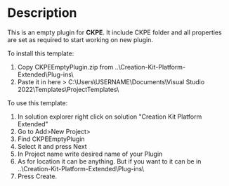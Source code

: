 # Description
This is an empty plugin for **CKPE**.
It include CKPE folder and all properties are set as required to start working on new plugin.

To install this template:
1. Copy CKPEEmptyPlugin.zip from ..\Creation-Kit-Platform-Extended\Plug-ins\
2. Paste it in here > C:\Users\USERNAME\Documents\Visual Studio 2022\Templates\ProjectTemplates\

To use this template:
1. In solution explorer right click on solution "Creation Kit Platform Extended"
2. Go to Add>New Project>
3. Find CKPEEmptyPlugin
4. Select it and press Next
5. In Project name write desired name of your Plugin
6. As for location it can be anything. But if you want to it can be in ..\Creation-Kit-Platform-Extended\Plug-ins\
7. Press Create.
